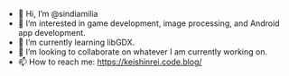 - 👋 Hi, I’m @sindiamilia
- 👀 I’m interested in game development, image processing, and Android app development.
- 🌱 I’m currently learning libGDX.
- 💞️ I’m looking to collaborate on whatever I am currently working on. 
- 📫 How to reach me: https://keishinrei.code.blog/

<!---
sindiamilia/sindiamilia is a ✨ special ✨ repository because its `README.md` (this file) appears on your GitHub profile.
You can click the Preview link to take a look at your changes.
--->
